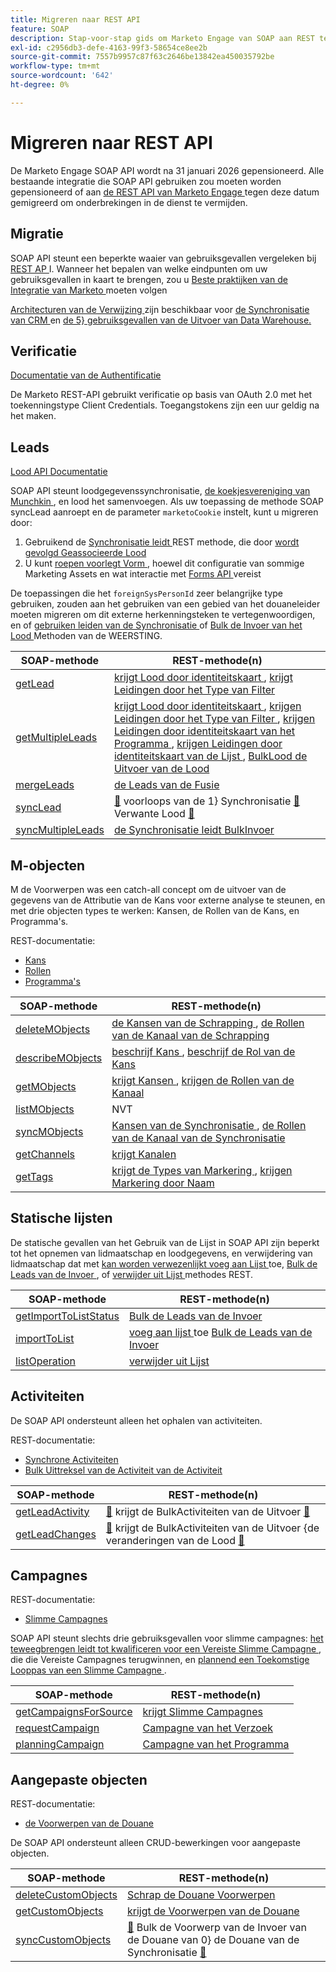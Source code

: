 ```yaml
---
title: Migreren naar REST API
feature: SOAP
description: Stap-voor-stap gids om Marketo Engage van SOAP aan REST tegen 31 te migreren, 2026, met eindpuntafbeeldingen, OAuth, lood synchronisatiemethodes, en verwijzingsarchitecturen.
exl-id: c2956db3-defe-4163-99f3-58654ce8ee2b
source-git-commit: 7557b9957c87f63c2646be13842ea450035792be
workflow-type: tm+mt
source-wordcount: '642'
ht-degree: 0%

---
```


# Migreren naar REST API

De Marketo Engage SOAP API wordt na 31 januari 2026 gepensioneerd. Alle bestaande integratie die SOAP API gebruiken zou moeten worden gepensioneerd of aan [ de REST API van Marketo Engage ](https://experienceleague.adobe.com/en/docs/marketo-developer/marketo/rest/rest-api) tegen deze datum gemigreerd om onderbrekingen in de dienst te vermijden.

## Migratie

SOAP API steunt een beperkte waaier van gebruiksgevallen vergeleken bij [ REST AP ](https://experienceleague.adobe.com/en/docs/marketo-developer/marketo/rest/rest-api) I. Wanneer het bepalen van welke eindpunten om uw gebruiksgevallen in kaart te brengen, zou u [ Beste praktijken van de Integratie van Marketo ](https://experienceleague.adobe.com/en/docs/marketo-developer/marketo/rest/marketo-integration-best-practices) moeten volgen

[ Architecturen van de Verwijzing ](https://experienceleague.adobe.com/en/docs/marketo-developer/marketo/rest/reference-architectures) zijn beschikbaar voor [ de Synchronisatie van CRM ](https://experienceleague.adobe.com/docs/marketo-developer/assets/sync-architecture-whitepaper.pdf?lang=en) en [ de 5&rbrace; gebruiksgevallen van de Uitvoer van Data Warehouse.](https://experienceleague.adobe.com/docs/marketo-developer/assets/reference_architecture.pdf?lang=en)

## Verificatie

[ Documentatie van de Authentificatie ](https://experienceleague.adobe.com/en/docs/marketo-developer/marketo/rest/authentication)

De Marketo REST-API gebruikt verificatie op basis van OAuth 2.0 met het toekenningstype Client Credentials. Toegangstokens zijn een uur geldig na het maken.

## Leads

[ Lood API Documentatie ](https://experienceleague.adobe.com/en/docs/marketo-developer/marketo/rest/lead-database/leads)

SOAP API steunt loodgegevenssynchronisatie, [ de koekjesvereniging van Munchkin ](https://experienceleague.adobe.com/en/docs/marketo-developer/marketo/javascriptapi/leadtracking/lead-tracking), en lood het samenvoegen. Als uw toepassing de methode SOAP syncLead aanroept en de parameter `marketoCookie` instelt, kunt u migreren door:

1. Gebruikend de [ Synchronisatie leidt ](https://developer.adobe.com/marketo-apis/api/mapi/#operation/syncLeadUsingPOST) REST methode, die door [ wordt gevolgd Geassocieerde Lood ](https://developer.adobe.com/marketo-apis/api/mapi/#operation/associateLeadUsingPOST)
2. U kunt [ roepen voorlegt Vorm ](https://experienceleague.adobe.com/en/docs/marketo-developer/marketo/rest/lead-database/leads), hoewel dit configuratie van sommige Marketing Assets en wat interactie met [ Forms API ](https://experienceleague.adobe.com/en/docs/marketo-developer/marketo/rest/assets/forms) vereist

De toepassingen die het `foreignSysPersonId` zeer belangrijke type gebruiken, zouden aan het gebruiken van een gebied van het douaneleider moeten migreren om dit externe herkenningsteken te vertegenwoordigen, en of [ gebruiken leiden van de Synchronisatie ](https://experienceleague.adobe.com/en/docs/marketo-developer/marketo/rest/lead-database/leads#create-and-update) of [ Bulk de Invoer van het Lood ](https://experienceleague.adobe.com/en/docs/marketo-developer/marketo/rest/bulk-import/bulk-lead-import) Methoden van de WEERSTING.

| SOAP-methode | REST-methode(n) |
| --- | --- |
| [ getLead ](https://experienceleague.adobe.com/en/docs/marketo-developer/marketo/soap/leads/getlead) | [ krijgt Lood door identiteitskaart ](https://developer.adobe.com/marketo-apis/api/mapi/#operation/getLeadByIdUsingGET), [ krijgt Leidingen door het Type van Filter ](https://developer.adobe.com/marketo-apis/api/mapi/#operation/getLeadsByFilterUsingGET) |
| [ getMultipleLeads ](https://experienceleague.adobe.com/en/docs/marketo-developer/marketo/soap/leads/getmultipleleads) | [ krijgt Lood door identiteitskaart ](https://developer.adobe.com/marketo-apis/api/mapi/#operation/getLeadByIdUsingGET), [ krijgen Leidingen door het Type van Filter ](https://developer.adobe.com/marketo-apis/api/mapi/#operation/getLeadsByFilterUsingGET), [ krijgen Leidingen door identiteitskaart van het Programma ](https://developer.adobe.com/marketo-apis/api/mapi/#operation/getLeadsByProgramIdUsingGET), [ krijgen Leidingen door identiteitskaart van de Lijst ](https://developer.adobe.com/marketo-apis/api/mapi/#operation/getLeadsByListIdUsingGET), [ BulkLood de Uitvoer van de Lood ](https://developer.adobe.com/marketo-apis/api/mapi/#tag/Bulk-Export-Leads) |
| [ mergeLeads ](https://experienceleague.adobe.com/en/docs/marketo-developer/marketo/soap/leads/mergeleads) | [ de Leads van de Fusie ](https://developer.adobe.com/marketo-apis/api/mapi/#operation/mergeLeadsUsingPOST) |
| [ syncLead ](https://experienceleague.adobe.com/en/docs/marketo-developer/marketo/soap/leads/synclead) | [&#128279;](https://developer.adobe.com/marketo-apis/api/mapi/#operation/syncLeadUsingPOST) voorloops van de 1&rbrace; Synchronisatie [&#128279;](https://developer.adobe.com/marketo-apis/api/mapi/#operation/SubmitFormUsingPOST) Verwante Lood [&#128279;](https://developer.adobe.com/marketo-apis/api/mapi/#operation/associateLeadUsingPOST) |
| [ syncMultipleLeads ](https://experienceleague.adobe.com/en/docs/marketo-developer/marketo/soap/leads/syncmultipleleads) | [ de Synchronisatie leidt ](https://developer.adobe.com/marketo-apis/api/mapi/#operation/syncLeadUsingPOST) [ BulkInvoer ](https://developer.adobe.com/marketo-apis/api/mapi/#tag/Bulk-Import-Leads) |

## M-objecten

M de Voorwerpen was een catch-all concept om de uitvoer van de gegevens van de Attributie van de Kans voor externe analyse te steunen, en met drie objecten types te werken: Kansen, de Rollen van de Kans, en Programma&#39;s.

REST-documentatie:

- [ Kans ](https://experienceleague.adobe.com/en/docs/marketo-developer/marketo/rest/lead-database/opportunities)
- [ Rollen ](https://experienceleague.adobe.com/en/docs/marketo-developer/marketo/rest/lead-database/opportunity-roles)
- [ Programma&#39;s ](https://experienceleague.adobe.com/en/docs/marketo-developer/marketo/rest/assets/programs)

| SOAP-methode | REST-methode(n) |
| --- | --- |
| [ deleteMObjects ](https://experienceleague.adobe.com/en/docs/marketo-developer/marketo/soap/marketo-objects/deletemobjects) | [ de Kansen van de Schrapping ](https://developer.adobe.com/marketo-apis/api/mapi/#operation/deleteOpportunitiesUsingPOST), [ de Rollen van de Kanaal van de Schrapping ](https://developer.adobe.com/marketo-apis/api/mapi/#operation/deleteOpportunityRolesUsingPOST) |
| [ describeMObjects ](https://experienceleague.adobe.com/en/docs/marketo-developer/marketo/soap/marketo-objects/describemobject) | [ beschrijf Kans ](https://developer.adobe.com/marketo-apis/api/mapi/#operation/describeUsingGET_4), [ beschrijf de Rol van de Kans ](https://developer.adobe.com/marketo-apis/api/mapi/#operation/describeOpportunityRoleUsingGET) |
| [ getMObjects ](https://experienceleague.adobe.com/en/docs/marketo-developer/marketo/soap/marketo-objects/getmobjects) | [ krijgt Kansen ](https://developer.adobe.com/marketo-apis/api/mapi/#operation/getOpportunitiesUsingGET), [ krijgen de Rollen van de Kanaal ](https://developer.adobe.com/marketo-apis/api/mapi/#operation/describeOpportunityRoleUsingGET) |
| [ listMObjects ](https://experienceleague.adobe.com/en/docs/marketo-developer/marketo/soap/marketo-objects/listmobjects) | NVT |
| [ syncMObjects ](https://experienceleague.adobe.com/en/docs/marketo-developer/marketo/soap/marketo-objects/syncmobjects) | [ Kansen van de Synchronisatie ](https://developer.adobe.com/marketo-apis/api/mapi/#operation/syncOpportunitiesUsingPOST), [ de Rollen van de Kanaal van de Synchronisatie ](https://developer.adobe.com/marketo-apis/api/mapi/#operation/syncOpportunityRolesUsingPOST) |
| [ getChannels ](https://experienceleague.adobe.com/en/docs/marketo-developer/marketo/soap/programs/getchannels) | [ krijgt Kanalen ](https://developer.adobe.com/marketo-apis/api/asset/#operation/getAllChannelsUsingGET) |
| [ getTags ](https://experienceleague.adobe.com/en/docs/marketo-developer/marketo/soap/programs/gettags) | [ krijgt de Types van Markering ](https://developer.adobe.com/marketo-apis/api/asset/#operation/getTagTypesUsingGET), [ krijgen Markering door Naam ](https://developer.adobe.com/marketo-apis/api/asset/#operation/getTagByNameUsingGET) |

## Statische lijsten

De statische gevallen van het Gebruik van de Lijst in SOAP API zijn beperkt tot het opnemen van lidmaatschap en loodgegevens, en verwijdering van lidmaatschap dat met [ kan worden verwezenlijkt voeg aan Lijst ](https://developer.adobe.com/marketo-apis/api/mapi/#operation/addLeadsToListUsingPOST) toe, [ Bulk de Leads van de Invoer ](https://experienceleague.adobe.com/en/docs/marketo-developer/marketo/rest/bulk-import/bulk-lead-import), of [ verwijder uit Lijst ](https://developer.adobe.com/marketo-apis/api/mapi/#operation/removeLeadsFromListUsingDELETE) methodes REST.

| SOAP-methode | REST-methode(n) |
| --- | --- |
| [ getImportToListStatus ](https://experienceleague.adobe.com/en/docs/marketo-developer/marketo/soap/static-lists/getimporttoliststatus) | [ Bulk de Leads van de Invoer ](https://developer.adobe.com/marketo-apis/api/mapi/#tag/Bulk-Import-Leads) |
| [ importToList ](https://experienceleague.adobe.com/en/docs/marketo-developer/marketo/soap/static-lists/importtolist) | [ voeg aan lijst ](https://developer.adobe.com/marketo-apis/api/mapi/#operation/addLeadsToListUsingPOST) toe [ Bulk de Leads van de Invoer ](https://developer.adobe.com/marketo-apis/api/mapi/#tag/Bulk-Import-Leads) |
| [ listOperation ](https://experienceleague.adobe.com/en/docs/marketo-developer/marketo/soap/static-lists/listoperation) | [ verwijder uit Lijst ](https://developer.adobe.com/marketo-apis/api/mapi/#operation/removeLeadsFromListUsingDELETE) |

## Activiteiten

De SOAP API ondersteunt alleen het ophalen van activiteiten.

REST-documentatie:

- [ Synchrone Activiteiten ](https://experienceleague.adobe.com/en/docs/marketo-developer/marketo/rest/lead-database/activities)
- [ Bulk Uittreksel van de Activiteit van de Activiteit ](https://experienceleague.adobe.com/en/docs/marketo-developer/marketo/rest/bulk-extract/bulk-activity-extract)

| SOAP-methode | REST-methode(n) |
| --- | --- |
| [ getLeadActivity ](https://experienceleague.adobe.com/en/docs/marketo-developer/marketo/soap/activities/getleadactivity) | [&#128279;](https://developer.adobe.com/marketo-apis/api/mapi/#tag/Bulk-Export-Activities) krijgt de BulkActiviteiten van de Uitvoer [&#128279;](https://developer.adobe.com/marketo-apis/api/mapi/#operation/getLeadActivitiesUsingGET) |
| [ getLeadChanges ](https://experienceleague.adobe.com/en/docs/marketo-developer/marketo/soap/activities/getleadchanges) | [&#128279;](https://developer.adobe.com/marketo-apis/api/mapi/#tag/Bulk-Export-Activities) krijgt de BulkActiviteiten van de Uitvoer &lbrace;de veranderingen van de Lood [&#128279;](https://developer.adobe.com/marketo-apis/api/mapi/#operation/getLeadChangesUsingGET) |

## Campagnes

REST-documentatie:

- [ Slimme Campagnes ](https://experienceleague.adobe.com/en/docs/marketo-developer/marketo/rest/assets/smart-campaigns)

SOAP API steunt slechts drie gebruiksgevallen voor slimme campagnes: [ het teweegbrengen leidt tot kwalificeren voor een Vereiste Slimme Campagne ](https://experienceleague.adobe.com/en/docs/marketo-developer/marketo/rest/assets/smart-campaigns#trigger), die die Vereiste Campagnes terugwinnen, en [ plannend een Toekomstige Looppas van een Slimme Campagne ](https://experienceleague.adobe.com/en/docs/marketo-developer/marketo/rest/assets/smart-campaigns#schedule).

| SOAP-methode | REST-methode(n) |
| --- | --- |
| [ getCampaignsForSource ](https://experienceleague.adobe.com/en/docs/marketo-developer/marketo/soap/campaigns/getcampaignsforsource) | [ krijgt Slimme Campagnes ](https://developer.adobe.com/marketo-apis/api/asset/#operation/getAllSmartCampaignsGET) |
| [ requestCampaign ](https://experienceleague.adobe.com/en/docs/marketo-developer/marketo/soap/campaigns/requestcampaign) | [ Campagne van het Verzoek ](https://developer.adobe.com/marketo-apis/api/mapi/#operation/triggerCampaignUsingPOST) |
| [ planningCampaign ](https://experienceleague.adobe.com/en/docs/marketo-developer/marketo/soap/campaigns/schedulecampaign) | [ Campagne van het Programma ](https://developer.adobe.com/marketo-apis/api/mapi/#operation/scheduleCampaignUsingPOST) |

## Aangepaste objecten

REST-documentatie:

- [ de Voorwerpen van de Douane ](https://experienceleague.adobe.com/en/docs/marketo-developer/marketo/rest/lead-database/custom-objects)

De SOAP API ondersteunt alleen CRUD-bewerkingen voor aangepaste objecten.

| SOAP-methode | REST-methode(n) |
| --- | --- |
| [ deleteCustomObjects ](https://experienceleague.adobe.com/en/docs/marketo-developer/marketo/soap/custom-objects/deletecustomobjects) | [ Schrap de Douane Voorwerpen ](https://developer.adobe.com/marketo-apis/api/mapi/#operation/deleteCustomObjectsUsingPOST) |
| [ getCustomObjects ](https://experienceleague.adobe.com/en/docs/marketo-developer/marketo/soap/custom-objects/getcustomobjects) | [ krijgt de Voorwerpen van de Douane ](https://developer.adobe.com/marketo-apis/api/mapi/#operation/getCustomObjectsUsingGET) |
| [ syncCustomObjects ](https://experienceleague.adobe.com/en/docs/marketo-developer/marketo/soap/custom-objects/synccustomobjects) | [&#128279;](https://developer.adobe.com/marketo-apis/api/mapi/#operation/syncCustomObjectsUsingPOST) Bulk de Voorwerp van de Invoer van de Douane van 0&rbrace; de Douane van de Synchronisatie [&#128279;](https://experienceleague.adobe.com/en/docs/marketo-developer/marketo/rest/bulk-import/bulk-custom-object-import) |
